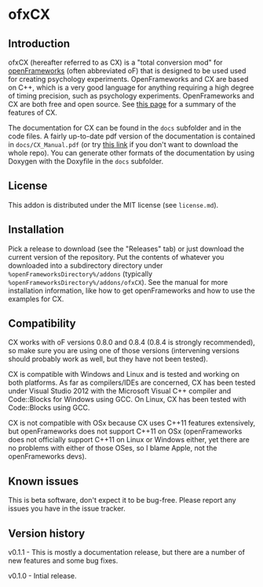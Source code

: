 ofxCX
=====================================

Introduction
------------
ofxCX (hereafter referred to as CX) is a "total conversion mod" for [openFrameworks](http://www.openframeworks.cc) (often abbreviated oF) that 
is designed to be used used for creating psychology experiments. OpenFrameworks and CX are based on C++, which
is a very good language for anything requiring a high degree of timing precision, such as psychology experiments. OpenFrameworks and CX are both
free and open source. See [this page](http://www.kylehardman.com/psychology/c-experiment-software) for a summary of the features of CX.

The documentation for CX can be found in the `docs` subfolder and in the code files. A fairly up-to-date pdf version of the documentation is contained in `docs/CX_Manual.pdf` 
(or try [this link](https://github.com/hardmanko/ofxCX/releases/download/v0.1.1/CX_Manual.pdf) if you don't want to download the whole repo). 
You can generate other formats of the documentation by using Doxygen with the Doxyfile in the `docs` subfolder.

License
-------
This addon is distributed under the MIT license (see `license.md`).

Installation
------------
Pick a release to download (see the "Releases" tab) or just download the current version of the repository.
Put the contents of whatever you downloaded into a subdirectory directory under `%openFrameworksDirectory%/addons` (typically `%openFrameworksDirectory%/addons/ofxCX`). 
See the manual for more installation information, like how to get openFrameworks and how to use the examples for CX.

Compatibility
------------
CX works with oF versions 0.8.0 and 0.8.4 (0.8.4 is strongly recommended), so make sure you are using one of those versions (intervening versions should probably work as well, but they have not been tested).

CX is compatible with Windows and Linux and is tested and working on both platforms. As far as compilers/IDEs are concerned, CX has been tested under Visual Studio 2012 with the Microsoft Visual C++ compiler and Code::Blocks for Windows using GCC. On Linux, CX has been tested with Code::Blocks using GCC.

CX is not compatible with OSx because CX uses C++11 features extensively, but openFrameworks does not support C++11 on OSx (openFrameworks does not officially support C++11 on Linux or Windows either, yet there are no problems with either of those OSes, so I blame Apple, not the openFrameworks devs).

Known issues
------------
This is beta software, don't expect it to be bug-free. Please report any issues you have in the issue tracker.

Version history
------------
v0.1.1 - This is mostly a documentation release, but there are a number of new features and some bug fixes.

v0.1.0 - Intial release.

